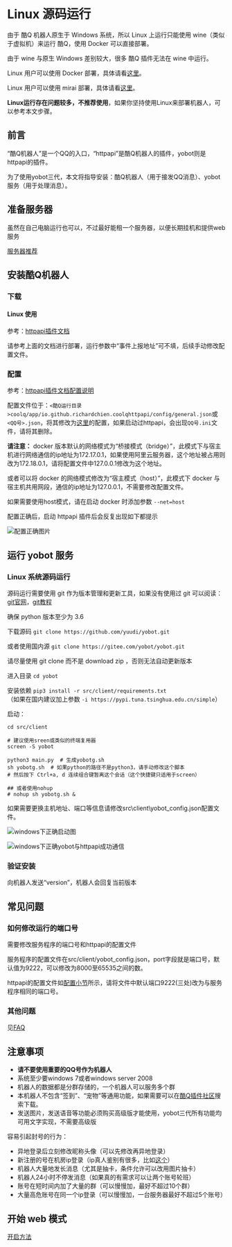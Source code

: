 # Linux 源码运行

由于 酷Q 机器人原生于 Windows 系统，所以 Linux 上运行只能使用 wine（类似于虚拟机）来运行 酷Q，使用 Docker 可以直接部署。  

由于 wine 与原生 Windows 差别较大，很多 酷Q 插件无法在 wine 中运行。

Linux 用户可以使用 Docker 部署，具体请看[这里](./docker.md)。

Linux 用户可以使用 mirai 部署，具体请看[这里](./Linux-cqhttp-mirai.md)。

**Linux运行存在问题较多，不推荐使用**，如果你坚持使用Linux来部署机器人，可以参考本文步骤。

## 前言

“酷Q机器人”是一个QQ的入口，“httpapi”是酷Q机器人的插件，yobot则是httpapi的插件。

为了使用yobot三代，本文将指导安装：酷Q机器人（用于接发QQ消息）、yobot服务（用于处理消息）。

## 准备服务器

虽然在自己电脑运行也可以，不过最好能租一个服务器，以便长期挂机和提供web服务

[服务器推荐](./server.md)

## 安装酷Q机器人

### 下载

#### Linux 使用

参考：[httpapi插件文档](https://cqhttp.cc/docs/#/Docker)

请参考上面的文档进行部署，运行参数中“事件上报地址”可不填，后续手动修改配置文件。

### 配置

参考：[httpapi插件文档配置说明](https://cqhttp.cc/docs/#/Configuration)  

配置文件位于：`<酷Q运行目录>coolq/app/io.github.richardchien.coolqhttpapi/config/general.json`或`<QQ号>.json`，将其修改为[这里](./config.md)的配置，如果启动过httpapi，会出现`QQ号.ini`文件，请将其删除。

**请注意：** docker 版本默认的网络模式为“桥接模式（bridge）”，此模式下与宿主机进行网络通信的ip地址为172.17.0.1，如果使用阿里云服务器，这个地址被占用则改为172.18.0.1，请将配置文件中127.0.0.1修改为这个地址。

或者可以将 docker 的网络模式修改为“宿主模式（host）”，此模式下 docker 与宿主机共用网段，通信的ip地址为127.0.0.1，不需要修改配置文件。

如果需要使用host模式，请在启动 docker 时添加参数 `--net=host`

配置正确后，启动 httpapi 插件后会反复出现如下都提示

![配置正确图片](https://img.yobot.win/yobot/8ba6b840bab3ac25.jpg)

## 运行 yobot 服务

### Linux 系统源码运行

源码运行需要使用 git 作为版本管理和更新工具，如果没有使用过 git 可以阅读：[git官网](https://git-scm.com/)，[git教程](https://www.runoob.com/git/git-tutorial.html)

确保 python 版本至少为 3.6

下载源码 `git clone https://github.com/yuudi/yobot.git`

或者使用国内源 `git clone https://gitee.com/yobot/yobot.git`

请尽量使用 git clone 而不是 download zip ，否则无法自动更新版本

进入目录 `cd yobot`

安装依赖 `pip3 install -r src/client/requirements.txt`  
（如果在国内建议加上参数 `-i https://pypi.tuna.tsinghua.edu.cn/simple`）

启动：

```shell
cd src/client

# 建议使用sreen或类似的终端复用器
screen -S yobot

python3 main.py  # 生成yobotg.sh
sh yobotg.sh  # 如果python的路径不是python3，请手动修改这个脚本
# 然后按下 Ctrl+a, d 连续组合键暂离这个会话（这个快捷键只适用于screen）

## 或者使用nohup
# nohup sh yobotg.sh &
```

如果需要更换主机地址、端口等信息请修改src\client\yobot_config.json配置文件。

![windows下正确启动图](https://img.yobot.win/yobot/aaf38d1a5cbc1c87.jpg)

![windows下正确yobot与httpapi成功通信](https://img.yobot.win/yobot/8179fdd1e46690b2.jpg)

### 验证安装

向机器人发送“version”，机器人会回复当前版本

## 常见问题

### 如何修改运行的端口号

需要修改服务程序的端口号和httpapi的配置文件

服务程序的配置文件在src/client/yobot_config.json，port字段就是端口号，默认值为9222，可以修改为8000至65535之间的数。

httpapi的配置文件如[配置小节](#配置)所示，请将文件中默认端口9222(三处)改为与服务程序相同的端口号。

### 其他问题

见[FAQ](../usage/faq.md)

## 注意事项

* **请不要使用重要的QQ号作为机器人**
* 系统至少要windows 7或者windows server 2008
* 机器人的数据都是分群存储的，一个机器人可以服务多个群
* 本机器人不包含“签到”、“宠物”等通用功能，如果需要可以在[酷Q插件社区](https://cqp.cc/b/app)搜索下载。
* 发送图片，发送语音等功能必须购买高级版才能使用，yobot三代所有功能均可用文字实现，不需要高级版

容易引起封号的行为：

* 异地登录后立刻修改昵称头像（可以先修改再异地登录）
* 新注册的号在机房ip登录（ip真人鉴别有很多，比如[这个](https://ip.rtbasia.com/)）
* 机器人大量地发长消息（尤其是抽卡，条件允许可以改用图片抽卡）
* 机器人24小时不停发消息（如果真的有需求可以让两个账号轮班）
* 账号在短时间内加了大量的群（可以慢慢加，最好不超过10个群）
* 大量高危账号在同一个ip登录（可以慢慢加，一台服务器最好不超过5个账号）

## 开始 web 模式

[开启方法](../usage/web-mode.md)
